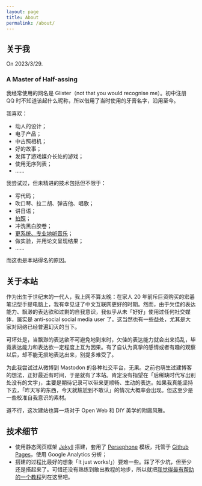 ```yaml
---
layout: page
title: About
permalink: /about/
---
```


## 关于我

On 2023/3/29.

### A Master of Half-assing

我经常使用的网名是 Glister（not that you would recognise me）。初中注册 QQ 时不知道该起什么昵称，所以借用了当时使用的牙膏名字，沿用至今。

我喜欢：

- 动人的设计；
- 电子产品；
- 中古照相机；
- 好的故事；
- 发挥了游戏媒介长处的游戏；
- 使用无序列表；
- ……

我尝试过，但未精进的技术包括但不限于：

- 写代码；
- 吹口琴、拉二胡、弹吉他、唱歌；
- 讲日语；
- [拍照](https://www.instagram.com/glister999/)；
- 冲洗黑白胶卷；
- [更系统、专业地听音乐](https://buzaichang.xyz/episodes/take-on-me)；
- 做实验，并用论文呈现结果；
- ……

而这也是本站得名的原因。

## 关于本站

作为出生于世纪末的一代人，我上网不算太晚：在家人 20 年前斥巨资购买的宏碁笔记型手提电脑上，我有幸见证了中文互联网更好的时期。然而，由于欠佳的表达能力、飘渺的表达欲和过剩的自我意识，我似乎从未「好好」使用过任何社交媒体，属实是 anti-social social media user 了。这当然也有一些益处，尤其是大家对网络已经普遍幻灭的当下。

可坏处是，当飘渺的表达欲不可避免地到来时，欠佳的表达能力就会出来捣乱，毕竟表达能力和表达欲一定程度上互为因果。有了自认为真挚的感情或者有趣的观察以后，却不能无损地表达出来，别提多难受了。

为此我尝试过从微博到 Mastodon 的各种社交平台，无果。之前也萌生过建博客的想法，正好最近有时间，于是就有了本站。肯定没有指望在「后稀缺时代写出别处没有的文字」，主要是期待记录可以带来更顺畅、生动的表达。如果我真能坚持下去，「昨天写的东西，今天就尴尬到不敢认」的情况大概率会出现。但这至少是一些校准自我意识的素材。

道不行，这次建站也算一场对于 Open Web 和 DIY 美学的附庸风雅。

## 技术细节

- 使用静态网页框架 [Jekyll](https://jekyllrb.com/) 搭建，套用了 [Persephone](https://github.com/erlzhang/jekyll-theme-persephone) 模板，托管于 [Github Pages](https://pages.github.com/)，使用 Google Analytics 分析；
- 搭建的过程比最好的想象「It just works!」）要难一些。踩了不少坑，但至少还是搭起来了。可惜还没有熟练到敢出教程的地步，所以就把[我觉得最有帮助的一个教程](https://hw311.me/zh/jekyll/2019/01/21/blog-jekyll-github-pages/)列在这里吧。
